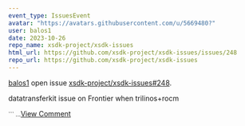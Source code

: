 ```yaml
---
event_type: IssuesEvent
avatar: "https://avatars.githubusercontent.com/u/5669480?"
user: balos1
date: 2023-10-26
repo_name: xsdk-project/xsdk-issues
html_url: https://github.com/xsdk-project/xsdk-issues/issues/248
repo_url: https://github.com/xsdk-project/xsdk-issues
---
```


<a href='https://github.com/balos1' target='_blank'>balos1</a> open issue <a href='https://github.com/xsdk-project/xsdk-issues/issues/248' target='_blank'>xsdk-project/xsdk-issues#248</a>.

<p>datatransferkit issue on Frontier when trilinos+rocm</p><small>```...</small><a href='https://github.com/xsdk-project/xsdk-issues/issues/248' target='_blank'>View Comment</a>